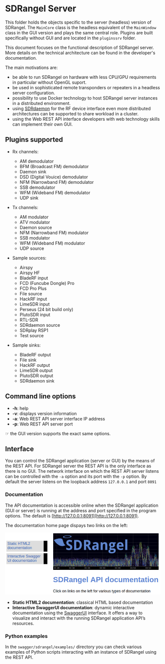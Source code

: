 <h1>SDRangel Server</h1>

This folder holds the objects specific to the server (headless) version of SDRangel. The `MainCore` class is the headless equivalent of the `MainWindow` class in the GUI version and plays the same central role. Plugins are built specifically without GUI and are located in the `pluginssrv` folder. 

This document focuses on the functional description of SDRangel server. More details on the technical architecture can be found in the developer's documentation.

The main motivations are:
  - be able to run SDRangel on hardware with less CPU/GPU requirements in particular without OpenGL suport. 
  - be used in sophisticated remote transponders or repeaters in a headless server configuration. 
  - possibility to use Docker technology to host SDRangel server instances in a distributed environment.
  - using [SDRdaemon](https://github.com/f4exb/sdrdaemon) for the RF device interface even more distributed architectures can be supported to share workload in a cluster.   
  - using the Web REST API interface developers with web technology skills can implement their own GUI.

<h2>Plugins supported</h2>
  
  - Rx channels:
    - AM demodulator
    - BFM (Broadcast FM) demodulator
    - Daemon sink
    - DSD (Digital Vouice) demodulator
    - NFM (Narrowband FM) demodulator
    - SSB demodulator
    - WFM (Wideband FM) demodulator
    - UDP sink

  - Tx channels:
    - AM modulator
    - ATV modulator
    - Daemon source
    - NFM (Narrowband FM) modulator
    - SSB modulator
    - WFM (Wideband FM) modulator
    - UDP source
    
  - Sample sources:
    - Airspy
    - Airspy HF
    - BladeRF input
    - FCD (Funcube Dongle) Pro
    - FCD Pro Plus
    - File source
    - HackRF input
    - LimeSDR input
    - Perseus (24 bit build only)
    - PlutoSDR input
    - RTL-SDR
    - SDRdaemon source
    - SDRplay RSP1
    - Test source
    
  - Sample sinks:
    - BladeRF output
    - File sink
    - HackRF output
    - LimeSDR output
    - PlutoSDR output
    - SDRdaemon sink

<h2>Command line options</h2>

  - **-h**: help
  - **-v**: displays version information
  - **-a**: Web REST API server interface IP address
  - **-p**: Web REST API server port
  
&#9758; the GUI version supports the exact same options.
  
<h2>Interface</h2>

You can control the SDRangel application (server or GUI) by the means of the REST API. For SDRangel server the REST API is the only interface as there is no GUI. The network interface on which the REST API server listens can be controlled with the `-a` option and its port with the `-p` option. By default the server listens on the loopback address `127.0.0.1` and port `8091`

<h3>Documentation</h3>

The API documentation is accessible online when the SDRangel application (GUI or server) is running at the address and port specified in the program options. The default is [http://127.0.0.1:8091](http://127.0.0.1:8091).

The documentation home page dispays two links on the left:

![API documentation home](../doc/img/APIdocHome.png)

  - **Static HTML2 documentation**: classical HTML based documentation
  - **Interactive SwaggerUI documentation**: dynamic interactive documentation using the [SwaggerUI](https://swagger.io/tools/swagger-ui/) interface. It offers a way to visualize and interact with the running SDRangel application API’s resources.

<h3>Python examples</h3>

In the `swagger/sdrangel/examples/` directory you can check various examples of Python scripts interacting with an instance of SDRangel using the REST API.

